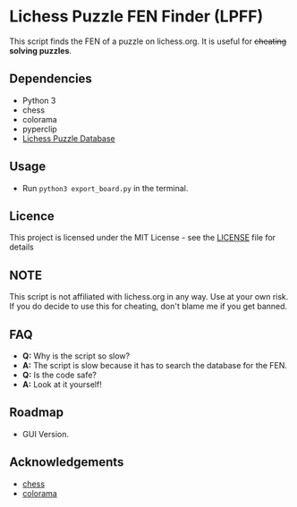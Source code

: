 # Lichess Puzzle FEN Finder (LPFF)
This script finds the FEN of a puzzle on lichess.org. It is useful for ~~cheating~~ **solving puzzles**.
## Dependencies
- Python 3
- chess
- colorama
- pyperclip
- [Lichess Puzzle Database](https://database.lichess.org/lichess_db_puzzle.csv.zst)
## Usage
- Run `python3 export_board.py` in the terminal.
## Licence
This project is licensed under the MIT License - see the [LICENSE](LICENSE) file for details
## NOTE
This script is not affiliated with lichess.org in any way. Use at your own risk. If you do decide to use this for cheating, don't blame me if you get banned.
## FAQ
- **Q:** Why is the script so slow?
- **A:** The script is slow because it has to search the database for the FEN.
- **Q:** Is the code safe?
- **A:** Look at it yourself!
## Roadmap
- GUI Version.
## Acknowledgements
- [chess](https://pypi.org/project/chess/)
- [colorama](https://pypi.org/project/colorama/)